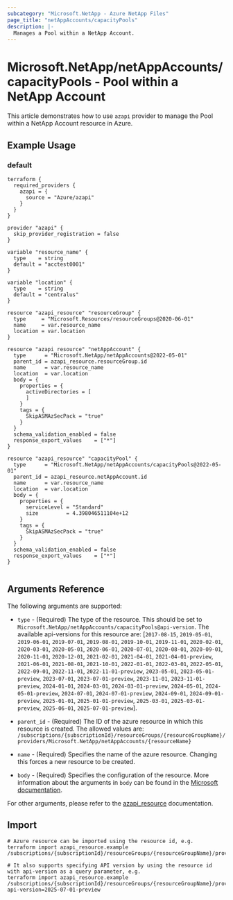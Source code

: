 ```yaml
---
subcategory: "Microsoft.NetApp - Azure NetApp Files"
page_title: "netAppAccounts/capacityPools"
description: |-
  Manages a Pool within a NetApp Account.
---
```


# Microsoft.NetApp/netAppAccounts/capacityPools - Pool within a NetApp Account

This article demonstrates how to use `azapi` provider to manage the Pool within a NetApp Account resource in Azure.

## Example Usage

### default

```hcl
terraform {
  required_providers {
    azapi = {
      source = "Azure/azapi"
    }
  }
}

provider "azapi" {
  skip_provider_registration = false
}

variable "resource_name" {
  type    = string
  default = "acctest0001"
}

variable "location" {
  type    = string
  default = "centralus"
}

resource "azapi_resource" "resourceGroup" {
  type     = "Microsoft.Resources/resourceGroups@2020-06-01"
  name     = var.resource_name
  location = var.location
}

resource "azapi_resource" "netAppAccount" {
  type      = "Microsoft.NetApp/netAppAccounts@2022-05-01"
  parent_id = azapi_resource.resourceGroup.id
  name      = var.resource_name
  location  = var.location
  body = {
    properties = {
      activeDirectories = [
      ]
    }
    tags = {
      SkipASMAzSecPack = "true"
    }
  }
  schema_validation_enabled = false
  response_export_values    = ["*"]
}

resource "azapi_resource" "capacityPool" {
  type      = "Microsoft.NetApp/netAppAccounts/capacityPools@2022-05-01"
  parent_id = azapi_resource.netAppAccount.id
  name      = var.resource_name
  location  = var.location
  body = {
    properties = {
      serviceLevel = "Standard"
      size         = 4.398046511104e+12
    }
    tags = {
      SkipASMAzSecPack = "true"
    }
  }
  schema_validation_enabled = false
  response_export_values    = ["*"]
}


```



## Arguments Reference

The following arguments are supported:

* `type` - (Required) The type of the resource. This should be set to `Microsoft.NetApp/netAppAccounts/capacityPools@api-version`. The available api-versions for this resource are: [`2017-08-15`, `2019-05-01`, `2019-06-01`, `2019-07-01`, `2019-08-01`, `2019-10-01`, `2019-11-01`, `2020-02-01`, `2020-03-01`, `2020-05-01`, `2020-06-01`, `2020-07-01`, `2020-08-01`, `2020-09-01`, `2020-11-01`, `2020-12-01`, `2021-02-01`, `2021-04-01`, `2021-04-01-preview`, `2021-06-01`, `2021-08-01`, `2021-10-01`, `2022-01-01`, `2022-03-01`, `2022-05-01`, `2022-09-01`, `2022-11-01`, `2022-11-01-preview`, `2023-05-01`, `2023-05-01-preview`, `2023-07-01`, `2023-07-01-preview`, `2023-11-01`, `2023-11-01-preview`, `2024-01-01`, `2024-03-01`, `2024-03-01-preview`, `2024-05-01`, `2024-05-01-preview`, `2024-07-01`, `2024-07-01-preview`, `2024-09-01`, `2024-09-01-preview`, `2025-01-01`, `2025-01-01-preview`, `2025-03-01`, `2025-03-01-preview`, `2025-06-01`, `2025-07-01-preview`].

* `parent_id` - (Required) The ID of the azure resource in which this resource is created. The allowed values are:  
  `/subscriptions/{subscriptionId}/resourceGroups/{resourceGroupName}/providers/Microsoft.NetApp/netAppAccounts/{resourceName}`

* `name` - (Required) Specifies the name of the azure resource. Changing this forces a new resource to be created.

* `body` - (Required) Specifies the configuration of the resource. More information about the arguments in `body` can be found in the [Microsoft documentation](https://learn.microsoft.com/en-us/azure/templates/Microsoft.NetApp/netAppAccounts/capacityPools?pivots=deployment-language-terraform).

For other arguments, please refer to the [azapi_resource](https://registry.terraform.io/providers/Azure/azapi/latest/docs/resources/resource) documentation.

## Import

 ```shell
 # Azure resource can be imported using the resource id, e.g.
 terraform import azapi_resource.example /subscriptions/{subscriptionId}/resourceGroups/{resourceGroupName}/providers/Microsoft.NetApp/netAppAccounts/{resourceName}/capacityPools/{resourceName}
 
 # It also supports specifying API version by using the resource id with api-version as a query parameter, e.g.
 terraform import azapi_resource.example /subscriptions/{subscriptionId}/resourceGroups/{resourceGroupName}/providers/Microsoft.NetApp/netAppAccounts/{resourceName}/capacityPools/{resourceName}?api-version=2025-07-01-preview
 ```

